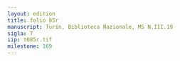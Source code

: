 ```yaml
---
layout: edition
title: folio 85r
manuscript: Turin, Biblioteca Nazionale, MS N.III.19
sigla: T
iip: t085r.tif
milestone: 169
---
```

